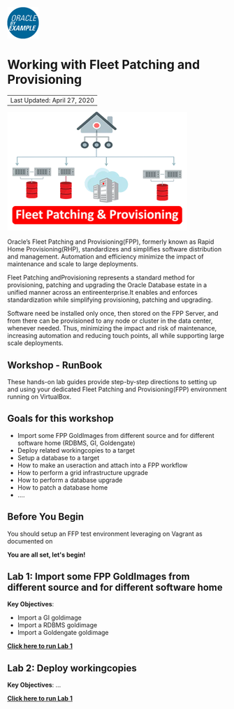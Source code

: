 ![](images/obe_tag.png)
# Working with Fleet Patching and Provisioning
<table class="tbl-heading"><tr>
</td>
<td class="td-banner">
Last Updated: April 27, 2020
</td></tr><table>

![](images/fpp.png)


Oracle’s Fleet Patching and Provisioning(FPP), formerly known as Rapid Home Provisioning(RHP), standardizes and simplifies software distribution and management.  Automation and efficiency minimize the impact of maintenance and scale to large deployments.

Fleet Patching andProvisioning represents a standard method for provisioning, patching and upgrading the Oracle Database estate in a unified manner across an entireenterprise.It enables and enforces standardization while simplifying provisioning, patching and upgrading.

Software need be installed only once, then stored on the FPP Server, and from there can be provisioned to any node or cluster in the data center, whenever needed. Thus, minimizing the impact and risk of maintenance, increasing automation and reducing touch points, all while supporting large scale deployments.

## Workshop - RunBook
These hands-on lab guides provide step-by-step directions to setting up and using your dedicated Fleet Patching and Provisioning(FPP) environment running on VirtualBox.

## Goals for this workshop
- Import some FPP GoldImages from different source and for different software home (RDBMS, GI, Goldengate)
- Deploy related workingcopies to a target
- Setup a database to a target
- How to make an useraction and attach into a FPP workflow
- How to perform a grid infrastructure upgrade
- How to perform a database upgrade
- How to patch a database home
- ....

## Before You Begin
You should setup an FFP test environment leveraging on Vagrant as documented on

**You are all set, let's begin!**

## Lab 1: Import some FPP GoldImages from different source and for different software home

**Key Objectives**:
- Import a GI goldimage
- Import a RDBMS goldimage
- Import a Goldengate goldimage

**[Click here to run Lab 1](ImportGoldImage.md)**


## Lab 2: Deploy workingcopies

**Key Objectives**:
...

**[Click here to run Lab 1](DeployWorkingcopies.md)**
